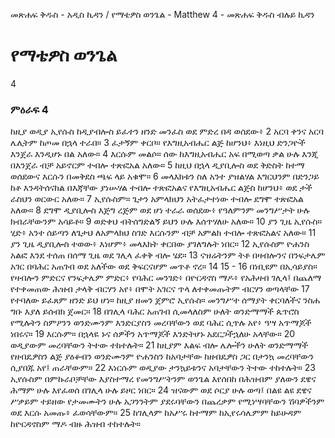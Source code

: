 ﻿
መጽሐፍ ቅዱስ - አዲስ ኪዳን / የማቴዎስ ወንጌል - Matthew 4 - መጽሐፍ ቅዱስ ብሉይ ኪዳን
# የማቴዎስ ወንጌል
4
### ምዕራፍ 4
 ከዚያ ወዲያ ኢየሱስ ከዲያብሎስ ይፈተን ዘንድ መንፈስ ወደ ምድረ በዳ ወሰደው፥
2  አርባ ቀንና አርባ ሌሊትም ከጦመ በኋላ ተራበ።
3  ፈታኝም ቀርቦ። የእግዚአብሔር ልጅ ከሆንህ፥ እነዚህ ድንጋዮች እንጀራ እንዲሆኑ በል አለው።
4  እርሱም መልሶ። ሰው ከእግዚአብሔር አፍ በሚወጣ ቃል ሁሉ እንጂ በእንጀራ ብቻ አይኖርም ተብሎ ተጽፎአል አለው።
5  ከዚህ በኋላ ዲያቢሎስ ወደ ቅድስት ከተማ ወሰደውና እርሱን በመቅደስ ጫፍ ላይ አቁሞ።
6  መላእክቱን ስለ አንተ ያዝልሃል እግርህንም በድንጋይ ከቶ እንዳትሰናከል በእጃቸው ያነሡሃል ተብሎ ተጽፎአልና የእግዚአብሔር ልጅስ ከሆንህ፥ ወደ ታች ራስህን ወርውር አለው።
7  ኢየሱስም። ጌታን አምላክህን አትፈታተነው ተብሎ ደግሞ ተጽፎአል አለው።
8  ደግሞ ዲያቢሎስ እጅግ ረጅም ወደ ሆነ ተራራ ወሰደው፥ የዓለምንም መንግሥታት ሁሉ ክብራቸውንም አሳይቶ።
9  ወድቀህ ብትሰግድልኝ ይህን ሁሉ እሰጥሃለሁ አለው።
10  ያን ጊዜ ኢየሱስ። ሂድ፥ አንተ ሰይጣን ለጌታህ ለአምላክህ ስገድ እርሱንም ብቻ አምልክ ተብሎ ተጽፎአልና አለው።
11  ያን ጊዜ ዲያቢሎስ ተወው፥ እነሆም፥ መላእክት ቀርበው ያገለግሉት ነበር።
12  ኢየሱስም ዮሐንስ አልፎ እንደ ተሰጠ በሰማ ጊዜ ወደ ገሊላ ፈቀቅ ብሎ ሄደ።
13  ናዝሬትንም ትቶ በዛብሎንና በንፍታሌም አገር በባሕር አጠገብ ወደ አለችው ወደ ቅፍርናሆም መጥቶ ኖረ።
14 
15 -
16  በነቢዩም በኢሳይያስ። የዛብሎን ምድርና የንፍታሌም ምድር፥ የባሕር መንገድ፥ በዮርዳኖስ ማዶ፥ የአሕዛብ ገሊላ፤ በጨለማ የተቀመጠው ሕዝብ ታላቅ ብርሃን አየ፥ በሞት አገርና ጥላ ለተቀመጡትም ብርሃን ወጣላቸው
17  የተባለው ይፈጸም ዘንድ ይህ ሆነ። ከዚያ ዘመን ጀምሮ ኢየሱስ። መንግሥተ ሰማያት ቀርባለችና ንስሐ ግቡ እያለ ይሰብክ ጀመር።
18  በገሊላ ባሕር አጠገብ ሲመላለስም ሁለት ወንድማማች ጴጥሮስ የሚሉትን ስምዖንን ወንድሙንም እንድርያስን መረባቸውን ወደ ባሕር ሲጥሉ አየ፥ ዓሣ አጥማጆች ነበሩና።
19  እርሱም። በኋላዬ ኑና ሰዎችን አጥማጆች እንድትሆኑ አደርጋችኋለሁ አላቸው።
20  ወዲያውም መረባቸውን ትተው ተከተሉት።
21  ከዚያም እልፍ ብሎ ሌሎችን ሁለት ወንድማማች የዘብዴዎስን ልጅ ያዕቆብን ወንድሙንም ዮሐንስን ከአባታቸው ከዘብዴዎስ ጋር በታንኳ መረባቸውን ሲያበጁ አየ፤ ጠራቸውም።
22  እነርሱም ወዲያው ታንኳይቱንና አባታቸውን ትተው ተከተሉት።
23  ኢየሱስም በምኩራቦቻቸው እያስተማረ የመንግሥትንም ወንጌል እየሰበከ በሕዝብም ያለውን ደዌና ሕማም ሁሉ እየፈወሰ በገሊላ ሁሉ ይዞር ነበር።
24  ዝናውም ወደ ሶርያ ሁሉ ወጣ፤ በልዩ ልዩ ደዌና ሥቃይም ተይዘው የታመሙትን ሁሉ አጋንንትም ያደሩባቸውን በጨረቃም የሚነሣባቸውን ሽባዎችንም ወደ እርሱ አመጡ፥ ፈወሳቸውም።
25  ከገሊላም ከአሥሩ ከተማም ከኢየሩሳሌምም ከይሁዳም ከዮርዳኖስም ማዶ ብዙ ሕዝብ ተከተሉት። 
